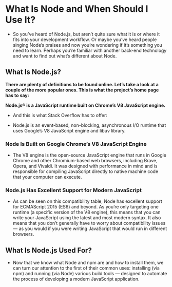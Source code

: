 # What Is Node and When Should I Use It?

* So you’ve heard of Node.js, but aren’t quite sure what it is or where it fits into your development workflow. Or maybe you’ve heard people singing Node’s praises and now you’re wondering if it’s something you need to learn. Perhaps you’re familiar with another back-end technology and want to find out what’s different about Node.


## What Is Node.js?

**There are plenty of definitions to be found online. Let’s take a look at a couple of the more popular ones. This is what the project’s home page has to say:**

**Node.js® is a JavaScript runtime built on Chrome’s V8 JavaScript engine.**

* And this is what Stack Overflow has to offer:

* Node.js is an event-based, non-blocking, asynchronous I/O runtime that uses Google’s V8 JavaScript engine and libuv library.


### Node Is Built on Google Chrome’s V8 JavaScript Engine

* The V8 engine is the open-source JavaScript engine that runs in Google Chrome and other Chromium-based web browsers, including Brave, Opera, and Vivaldi. It was designed with performance in mind and is responsible for compiling JavaScript directly to native machine code that your computer can execute.


### Node.js Has Excellent Support for Modern JavaScript

* As can be seen on this compatibility table, Node has excellent support for ECMAScript 2015 (ES6) and beyond. As you’re only targeting one runtime (a specific version of the V8 engine), this means that you can write your JavaScript using the latest and most modern syntax. It also means that you don’t generally have to worry about compatibility issues — as you would if you were writing JavaScript that would run in different browsers.


## What Is Node.js Used For?

* Now that we know what Node and npm are and how to install them, we can turn our attention to the first of their common uses: installing (via npm) and running (via Node) various build tools — designed to automate the process of developing a modern JavaScript application.


